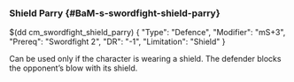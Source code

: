 ### Shield Parry {#BaM-s-swordfight-shield-parry}

$(dd cm_swordfight_shield_parry)
{ "Type": "Defence",
	"Modifier": "mS+3",
	"Prereq": "Swordfight 2",
	"DR": "-1",
	"Limitation": "Shield"
}

Can be used only if the character is wearing a shield. The defender blocks
the opponent’s blow with its shield.
